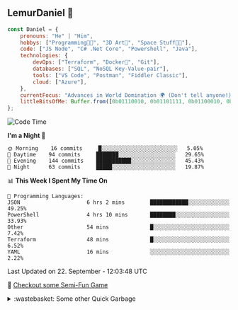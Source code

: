
## LemurDaniel 👾

```javascript
const Daniel = {
    pronouns: "He" | "Him",
    hobbys: ["Programming🧑‍💻", "3D Art🎨", "Space Stuff🧑‍🚀"],
    code: ["JS Node", "C# .Net Core", "Powershell", "Java"],
    technologies: {
        devOps: ["Terraform", "Docker🐳", "Git"],
        databases: ["SQL", "NoSQL Key-Value-pair"],
        tools: ["VS Code", "Postman", "Fiddler Classic"],
        cloud: ["Azure"],
    },
    currentFocus: "Advances in World Domination 🌍 (Don't tell anyone!)",
    littleBitsOfMe: Buffer.from([0b01110010, 0b01101111, 0b01100010, 0b01101111, 0b01110100])
};
```

<!--START_SECTION:waka-->
![Code Time](http://img.shields.io/badge/Code%20Time-423%20hrs%2035%20mins-blue)

**I'm a Night 🦉** 

```text
🌞 Morning    16 commits     █░░░░░░░░░░░░░░░░░░░░░░░░   5.05% 
🌆 Daytime    94 commits     ███████░░░░░░░░░░░░░░░░░░   29.65% 
🌃 Evening    144 commits    ███████████░░░░░░░░░░░░░░   45.43% 
🌙 Night      63 commits     █████░░░░░░░░░░░░░░░░░░░░   19.87%

```


📊 **This Week I Spent My Time On** 

```text
💬 Programming Languages: 
JSON                     6 hrs 2 mins        ████████████░░░░░░░░░░░░░   49.25% 
PowerShell               4 hrs 10 mins       ████████░░░░░░░░░░░░░░░░░   33.93% 
Other                    54 mins             █░░░░░░░░░░░░░░░░░░░░░░░░   7.42% 
Terraform                48 mins             █░░░░░░░░░░░░░░░░░░░░░░░░   6.52% 
YAML                     16 mins             ░░░░░░░░░░░░░░░░░░░░░░░░░   2.22%

```


 Last Updated on 22. September - 12:03:48 UTC
<!--END_SECTION:waka-->

👾 [Checkout some Semi-Fun Game](https://lemurdaniel.github.io/DEMO__react-github-pages-test/)

<details>
  <summary>:wastebasket: Some other Quick Garbage</summary>
  
  - 🎆 [Fireworks](https://editor.p5js.org/DanielL/full/3Q-JY7VGG)
  - 📐 [Sin/Cos Visualisation](https://editor.p5js.org/DanielL/full/Z4zcGhwxK)
  - 🎉 [Seek and Evade](https://editor.p5js.org/DanielL/full/EBHVYNqTJ)
  - 💥 [Recursive Explosions](https://editor.p5js.org/DanielL/full/enkxbZWm1)
  - 🚀 [Primitive Arrival with PID](https://editor.p5js.org/DanielL/full/3Q_k9lUO8)
  - 👾 [Vector Thrust](https://editor.p5js.org/DanielL/full/z8Mqzazzs)
  - 🌀 [Weird Spirals](https://editor.p5js.org/DanielL/full/VqfTl5l-k)
  - 🎨 [old badish attempt at HSL-Picker (not working properly)](https://editor.p5js.org/DanielL/full/GUeuo8r6d)

</details>
